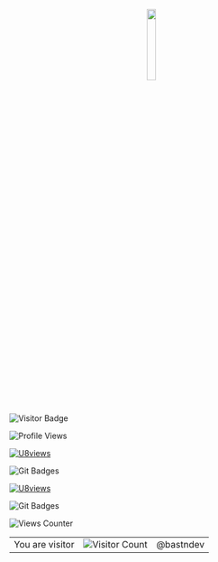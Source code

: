 <!-- TODO: Visit View -->
<p align="center" ><img width="18%" src="https://profile-counter.glitch.me/{bastndev}/count.svg"/></p>

![Visitor Badge](https://visitor-badge.glitch.me/badge?page_id=bastndev.visitor-badge)

![Profile Views](https://komarev.com/ghpvc/?username=bastndev)



[![U8views](https://u8views.com/api/v1/github/profiles/63663261/views/day-week-month-total-count.svg)](https://u8views.com/github/bastndev)


![Git Badges](https://badges.pufler.dev/visits/bastndev/repo-name)


[![U8views](https://u8views.com/api/v1/github/profiles/63663261/views/day-week-month-total-count.svg)](https://u8views.com/github/bastndev)


![Git Badges](https://badges.pufler.dev/visits/bastndev/repo-name)


![Views Counter](https://views-counter.vercel.app/badge?pageId=bastndev)




<div align="center">
  <table>
    <tr>
      <td>You are visitor</td>
      <td><img src="https://profile-counter.glitch.me/{bastndev}/count.svg" alt="Visitor Count" /></td>
      <td>@bastndev</td>
    </tr>
  </table>
</div>

